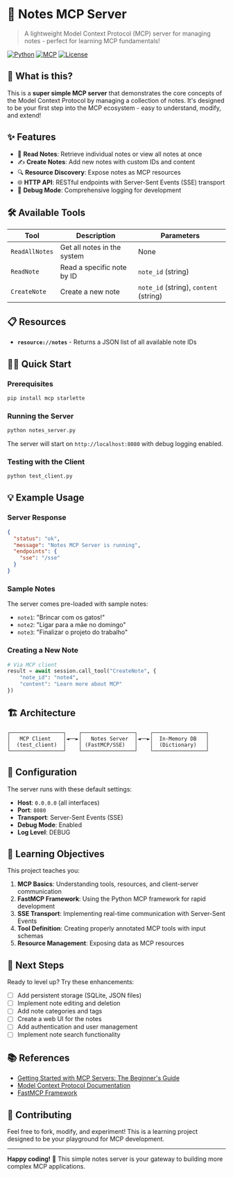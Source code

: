 # 📝 Notes MCP Server

> A lightweight Model Context Protocol (MCP) server for managing notes - perfect for learning MCP fundamentals!

[![Python](https://img.shields.io/badge/Python-3.8+-blue.svg)](https://python.org)
[![MCP](https://img.shields.io/badge/MCP-Compatible-green.svg)](https://modelcontextprotocol.io)
[![License](https://img.shields.io/badge/License-MIT-yellow.svg)](LICENSE)

## 🚀 What is this?

This is a **super simple MCP server** that demonstrates the core concepts of the Model Context Protocol by managing a collection of notes. It's designed to be your first step into the MCP ecosystem - easy to understand, modify, and extend!

## ✨ Features

- 📖 **Read Notes**: Retrieve individual notes or view all notes at once
- ✍️ **Create Notes**: Add new notes with custom IDs and content
- 🔍 **Resource Discovery**: Expose notes as MCP resources
- 🌐 **HTTP API**: RESTful endpoints with Server-Sent Events (SSE) transport
- 🐛 **Debug Mode**: Comprehensive logging for development

## 🛠️ Available Tools

| Tool | Description | Parameters |
|------|-------------|------------|
| `ReadAllNotes` | Get all notes in the system | None |
| `ReadNote` | Read a specific note by ID | `note_id` (string) |
| `CreateNote` | Create a new note | `note_id` (string), `content` (string) |

## 📋 Resources

- **`resource://notes`** - Returns a JSON list of all available note IDs

## 🏃‍♂️ Quick Start

### Prerequisites

```bash
pip install mcp starlette
```

### Running the Server

```bash
python notes_server.py
```

The server will start on `http://localhost:8080` with debug logging enabled.

### Testing with the Client

```bash
python test_client.py
```

## 💡 Example Usage

### Server Response
```json
{
  "status": "ok",
  "message": "Notes MCP Server is running",
  "endpoints": {
    "sse": "/sse"
  }
}
```

### Sample Notes
The server comes pre-loaded with sample notes:
- `note1`: "Brincar com os gatos!"
- `note2`: "Ligar para a mãe no domingo" 
- `note3`: "Finalizar o projeto do trabalho"

### Creating a New Note
```python
# Via MCP client
result = await session.call_tool("CreateNote", {
    "note_id": "note4", 
    "content": "Learn more about MCP"
})
```

## 🏗️ Architecture

```
┌─────────────────┐    ┌─────────────────┐    ┌─────────────────┐
│   MCP Client    │◄──►│   Notes Server  │◄──►│  In-Memory DB   │
│  (test_client)  │    │ (FastMCP/SSE)   │    │  (Dictionary)   │
└─────────────────┘    └─────────────────┘    └─────────────────┘
```

## 🔧 Configuration

The server runs with these default settings:
- **Host**: `0.0.0.0` (all interfaces)
- **Port**: `8080`
- **Transport**: Server-Sent Events (SSE)
- **Debug Mode**: Enabled
- **Log Level**: DEBUG

## 🎯 Learning Objectives

This project teaches you:

1. **MCP Basics**: Understanding tools, resources, and client-server communication
2. **FastMCP Framework**: Using the Python MCP framework for rapid development
3. **SSE Transport**: Implementing real-time communication with Server-Sent Events
4. **Tool Definition**: Creating properly annotated MCP tools with input schemas
5. **Resource Management**: Exposing data as MCP resources

## 🚀 Next Steps

Ready to level up? Try these enhancements:

- [ ] Add persistent storage (SQLite, JSON files)
- [ ] Implement note editing and deletion
- [ ] Add note categories and tags
- [ ] Create a web UI for the notes
- [ ] Add authentication and user management
- [ ] Implement note search functionality

## 📚 References

- [Getting Started with MCP Servers: The Beginner's Guide](https://community.aws/content/2ygVh3GU4r5UwNlKa9QWwSAsCu9/getting-started-with-mcp-servers-the-beginner-s-guide)
- [Model Context Protocol Documentation](https://modelcontextprotocol.io)
- [FastMCP Framework](https://github.com/modelcontextprotocol/python-sdk)

## 🤝 Contributing

Feel free to fork, modify, and experiment! This is a learning project designed to be your playground for MCP development.

---

**Happy coding!** 🎉 This simple notes server is your gateway to building more complex MCP applications.